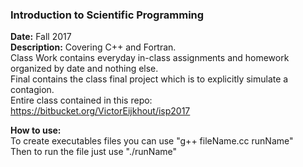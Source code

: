 ### Introduction to Scientific Programming
**Date:** Fall 2017  
**Description:**
Covering C++ and Fortran.  
Class Work contains everyday in-class assignments and homework organized by date and nothing else.  
Final contains the class final project which is to explicitly simulate a contagion.  
Entire class contained in this repo: https://bitbucket.org/VictorEijkhout/isp2017
  
**How to use:**  
To create executables files you can use "g++ fileName.cc runName"  
Then to run the file just use "./runName"
